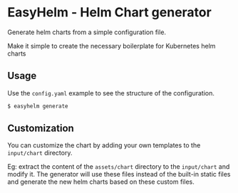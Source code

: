 # EasyHelm - Helm Chart generator

Generate helm charts from a simple configuration file.

Make it simple to create the necessary boilerplate for Kubernetes helm charts

## Usage

Use the `config.yaml` example to see the structure of the configuration.

```bash
$ easyhelm generate
```

## Customization

You can customize the chart by adding your own templates to the `input/chart` directory.

Eg: extract the content of the `assets/chart` directory to the `input/chart` and modify it. 
The generator will use these files instead of the built-in static files and generate the new helm charts based on
these custom files.